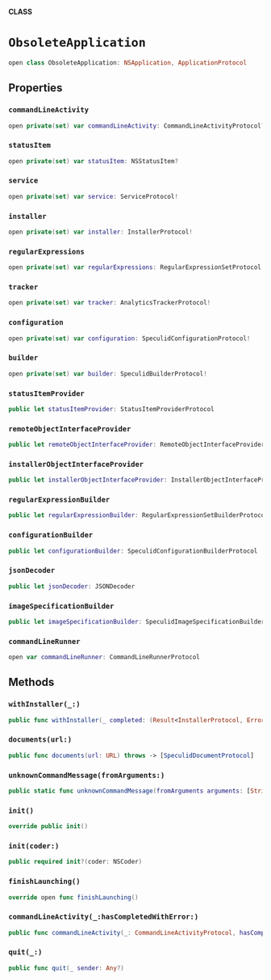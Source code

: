 **CLASS**

# `ObsoleteApplication`

```swift
open class ObsoleteApplication: NSApplication, ApplicationProtocol
```

## Properties
### `commandLineActivity`

```swift
open private(set) var commandLineActivity: CommandLineActivityProtocol?
```

### `statusItem`

```swift
open private(set) var statusItem: NSStatusItem?
```

### `service`

```swift
open private(set) var service: ServiceProtocol!
```

### `installer`

```swift
open private(set) var installer: InstallerProtocol!
```

### `regularExpressions`

```swift
open private(set) var regularExpressions: RegularExpressionSetProtocol!
```

### `tracker`

```swift
open private(set) var tracker: AnalyticsTrackerProtocol!
```

### `configuration`

```swift
open private(set) var configuration: SpeculidConfigurationProtocol!
```

### `builder`

```swift
open private(set) var builder: SpeculidBuilderProtocol!
```

### `statusItemProvider`

```swift
public let statusItemProvider: StatusItemProviderProtocol
```

### `remoteObjectInterfaceProvider`

```swift
public let remoteObjectInterfaceProvider: RemoteObjectInterfaceProviderProtocol
```

### `installerObjectInterfaceProvider`

```swift
public let installerObjectInterfaceProvider: InstallerObjectInterfaceProviderProtocol
```

### `regularExpressionBuilder`

```swift
public let regularExpressionBuilder: RegularExpressionSetBuilderProtocol
```

### `configurationBuilder`

```swift
public let configurationBuilder: SpeculidConfigurationBuilderProtocol
```

### `jsonDecoder`

```swift
public let jsonDecoder: JSONDecoder
```

### `imageSpecificationBuilder`

```swift
public let imageSpecificationBuilder: SpeculidImageSpecificationBuilderProtocol
```

### `commandLineRunner`

```swift
open var commandLineRunner: CommandLineRunnerProtocol
```

## Methods
### `withInstaller(_:)`

```swift
public func withInstaller(_ completed: (Result<InstallerProtocol, Error>) -> Void)
```

### `documents(url:)`

```swift
public func documents(url: URL) throws -> [SpeculidDocumentProtocol]
```

### `unknownCommandMessage(fromArguments:)`

```swift
public static func unknownCommandMessage(fromArguments arguments: [String]) -> String
```

### `init()`

```swift
override public init()
```

### `init(coder:)`

```swift
public required init?(coder: NSCoder)
```

### `finishLaunching()`

```swift
override open func finishLaunching()
```

### `commandLineActivity(_:hasCompletedWithError:)`

```swift
public func commandLineActivity(_: CommandLineActivityProtocol, hasCompletedWithError error: Error?)
```

### `quit(_:)`

```swift
public func quit(_ sender: Any?)
```
